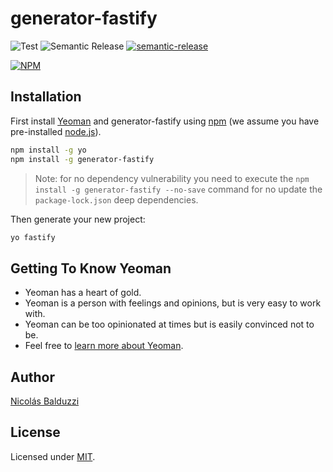 # generator-fastify

![Test](https://github.com/nbalduzzi/generator-fastify/workflows/Test/badge.svg)
![Semantic Release](https://github.com/nbalduzzi/generator-fastify/workflows/Semantic%20Release/badge.svg)
[![semantic-release](https://img.shields.io/badge/%20%20%F0%9F%93%A6%F0%9F%9A%80-semantic--release-e10079.svg)](https://github.com/semantic-release/semantic-release)

[![NPM](https://nodei.co/npm/generator-fastify.png?downloads=true&downloadRank=true&stars=true)](https://nodei.co/npm/generator-fastify/)

## Installation

First install [Yeoman](http://yeoman.io) and generator-fastify using [npm](https://www.npmjs.com/) (we assume you have pre-installed [node.js](https://nodejs.org/)).

```bash
npm install -g yo
npm install -g generator-fastify
```

> Note: for no dependency vulnerability you need to execute the `npm install -g generator-fastify --no-save` command for no update the `package-lock.json` deep dependencies.

Then generate your new project:

```bash
yo fastify
```

## Getting To Know Yeoman

* Yeoman has a heart of gold.
* Yeoman is a person with feelings and opinions, but is very easy to work with.
* Yeoman can be too opinionated at times but is easily convinced not to be.
* Feel free to [learn more about Yeoman](http://yeoman.io/).

## Author

[Nicolás Balduzzi](nico.balduzzi@gmail.com)

## License

Licensed under [MIT](./LICENSE).
